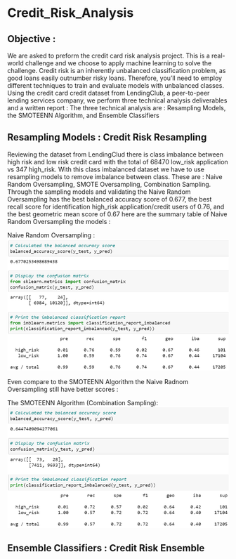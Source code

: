 # Credit_Risk_Analysis

## Objective : 
We are asked to preform the credit card risk analysis project.  This is a real-world challenge and we choose to apply machine learning to solve the challenge.
Credit risk is an inherently unbalanced classification problem, as good loans easily outnumber risky loans. Therefore, you’ll need to employ different techniques to train and evaluate models with unbalanced classes. Using the credit card credit dataset from LendingClub, a peer-to-peer lending services company, we perform three technical analysis deliverables and a written report : The three technical analysis are : Resampling Models, the SMOTEENN Algorithm, and Ensemble Classifiers 

## Resampling Models : Credit Risk Resampling
Reviewing the dataset from LendingClud there is class imbalance between high risk and low risk credit card with the total of 68470 low_risk application vs 347 high_risk. With this class imbalanced dataset we have to use resampling models to remove imbalance between class. These are : Naive Random Oversampling, SMOTE Oversampling, Combination Sampling. Through the sampling models and validating the Naive Random Oversampling has the best balanced accuracy score of 0.677, the best recall score for identification high_risk application/credit users of 0.76, and the best geometric mean score of 0.67 here are the summary table of Naive Random Oversampling the models : 

 Naive Random Oversampling  : 
 ![alt text][Image1]
  
 [Image1]: https://github.com/ttan0408/Credit_Risk_Analysis/blob/main/Resources/Naive_Random_Oversampling.PNG "Naive Random Oversampling"
  
 Even compare to the SMOTEENN Algorithm the Naive Radnom Oversampling still have better scores :
 
 The SMOTEENN Algorithm (Combination Sampling):
 ![alt text][Image2]
  
  [Image2]: https://github.com/ttan0408/Credit_Risk_Analysis/blob/main/Resources/Combination_sampling.PNG "The SMOTEENN Algorithm"

## Ensemble Classifiers : Credit Risk Ensemble
